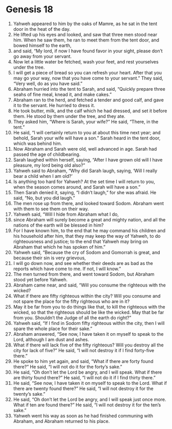 
# Genesis 18
1. Yahweh appeared to him by the oaks of Mamre, as he sat in the tent door in the heat of the day. 
2. He lifted up his eyes and looked, and saw that three men stood near him. When he saw them, he ran to meet them from the tent door, and bowed himself to the earth, 
3. and said, “My lord, if now I have found favor in your sight, please don’t go away from your servant. 
4. Now let a little water be fetched, wash your feet, and rest yourselves under the tree. 
5. I will get a piece of bread so you can refresh your heart. After that you may go your way, now that you have come to your servant.” They said, “Very well, do as you have said.” 
6. Abraham hurried into the tent to Sarah, and said, “Quickly prepare three seahs of fine meal, knead it, and make cakes.” 
7. Abraham ran to the herd, and fetched a tender and good calf, and gave it to the servant. He hurried to dress it. 
8. He took butter, milk, and the calf which he had dressed, and set it before them. He stood by them under the tree, and they ate. 
9. They asked him, “Where is Sarah, your wife?” He said, “There, in the tent.” 
10. He said, “I will certainly return to you at about this time next year; and behold, Sarah your wife will have a son.” Sarah heard in the tent door, which was behind him. 
11. Now Abraham and Sarah were old, well advanced in age. Sarah had passed the age of childbearing. 
12. Sarah laughed within herself, saying, “After I have grown old will I have pleasure, my lord being old also?” 
13. Yahweh said to Abraham, “Why did Sarah laugh, saying, ‘Will I really bear a child when I am old?’ 
14. Is anything too hard for Yahweh? At the set time I will return to you, when the season comes around, and Sarah will have a son.” 
15. Then Sarah denied it, saying, “I didn’t laugh,” for she was afraid. He said, “No, but you did laugh.” 
16. The men rose up from there, and looked toward Sodom. Abraham went with them to see them on their way. 
17. Yahweh said, “Will I hide from Abraham what I do, 
18. since Abraham will surely become a great and mighty nation, and all the nations of the earth will be blessed in him? 
19. For I have known him, to the end that he may command his children and his household after him, that they may keep the way of Yahweh, to do righteousness and justice; to the end that Yahweh may bring on Abraham that which he has spoken of him.” 
20. Yahweh said, “Because the cry of Sodom and Gomorrah is great, and because their sin is very grievous, 
21. I will go down now, and see whether their deeds are as bad as the reports which have come to me. If not, I will know.” 
22. The men turned from there, and went toward Sodom, but Abraham stood yet before Yahweh. 
23. Abraham came near, and said, “Will you consume the righteous with the wicked? 
24. What if there are fifty righteous within the city? Will you consume and not spare the place for the fifty righteous who are in it? 
25. May it be far from you to do things like that, to kill the righteous with the wicked, so that the righteous should be like the wicked. May that be far from you. Shouldn’t the Judge of all the earth do right?” 
26. Yahweh said, “If I find in Sodom fifty righteous within the city, then I will spare the whole place for their sake.” 
27. Abraham answered, “See now, I have taken it on myself to speak to the Lord, although I am dust and ashes. 
28. What if there will lack five of the fifty righteous? Will you destroy all the city for lack of five?” He said, “I will not destroy it if I find forty-five there.” 
29. He spoke to him yet again, and said, “What if there are forty found there?” He said, “I will not do it for the forty’s sake.” 
30. He said, “Oh don’t let the Lord be angry, and I will speak. What if there are thirty found there?” He said, “I will not do it if I find thirty there.” 
31. He said, “See now, I have taken it on myself to speak to the Lord. What if there are twenty found there?” He said, “I will not destroy it for the twenty’s sake.” 
32. He said, “Oh don’t let the Lord be angry, and I will speak just once more. What if ten are found there?” He said, “I will not destroy it for the ten’s sake.” 
33. Yahweh went his way as soon as he had finished communing with Abraham, and Abraham returned to his place.
